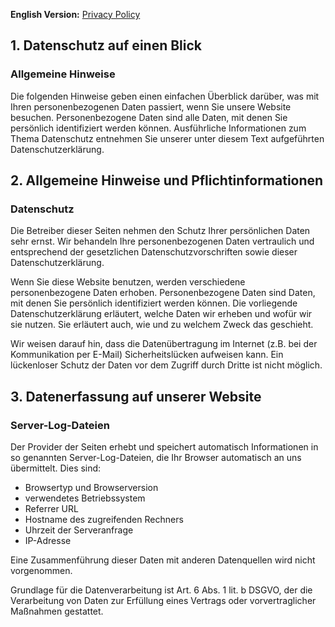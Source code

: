 **English Version:** [Privacy Policy](/privacy)

<h2>1. Datenschutz auf einen Blick</h2>
<h3>Allgemeine Hinweise</h3> <p>Die folgenden Hinweise geben einen einfachen Überblick darüber, was mit Ihren personenbezogenen Daten passiert, wenn Sie unsere Website besuchen. Personenbezogene Daten sind alle Daten, mit denen Sie persönlich identifiziert werden können. Ausführliche Informationen zum Thema Datenschutz entnehmen Sie unserer unter diesem Text aufgeführten Datenschutzerklärung.</p>
<h2>2. Allgemeine Hinweise und Pflichtinformationen</h2>
<h3>Datenschutz</h3> <p>Die Betreiber dieser Seiten nehmen den Schutz Ihrer persönlichen Daten sehr ernst. Wir behandeln Ihre personenbezogenen Daten vertraulich und entsprechend der gesetzlichen Datenschutzvorschriften sowie dieser Datenschutzerklärung.</p> <p>Wenn Sie diese Website benutzen, werden verschiedene personenbezogene Daten erhoben. Personenbezogene Daten sind Daten, mit denen Sie persönlich identifiziert werden können. Die vorliegende Datenschutzerklärung erläutert, welche Daten wir erheben und wofür wir sie nutzen. Sie erläutert auch, wie und zu welchem Zweck das geschieht.</p> <p>Wir weisen darauf hin, dass die Datenübertragung im Internet (z.B. bei der Kommunikation per E-Mail) Sicherheitslücken aufweisen kann. Ein lückenloser Schutz der Daten vor dem Zugriff durch Dritte ist nicht möglich.</p>
<h2>3. Datenerfassung auf unserer Website</h2>
<h3>Server-Log-Dateien</h3> <p>Der Provider der Seiten erhebt und speichert automatisch Informationen in so genannten Server-Log-Dateien, die Ihr Browser automatisch an uns übermittelt. Dies sind:</p> <ul> <li>Browsertyp und Browserversion</li> <li>verwendetes Betriebssystem</li> <li>Referrer URL</li> <li>Hostname des zugreifenden Rechners</li> <li>Uhrzeit der Serveranfrage</li> <li>IP-Adresse</li> </ul> <p>Eine Zusammenführung dieser Daten mit anderen Datenquellen wird nicht vorgenommen.</p> <p>Grundlage für die Datenverarbeitung ist Art. 6 Abs. 1 lit. b DSGVO, der die Verarbeitung von Daten zur Erfüllung eines Vertrags oder vorvertraglicher Maßnahmen gestattet.</p>
